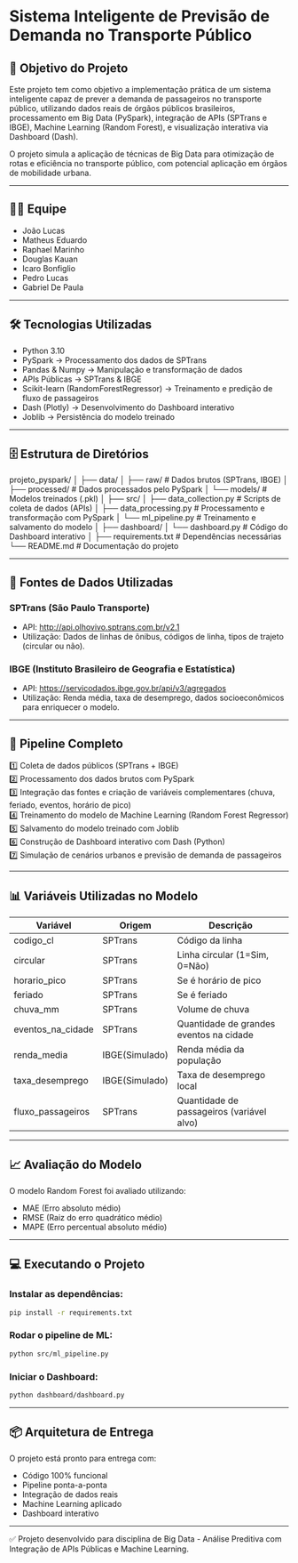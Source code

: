 
# Sistema Inteligente de Previsão de Demanda no Transporte Público

## 🎯 Objetivo do Projeto

Este projeto tem como objetivo a implementação prática de um sistema inteligente capaz de prever a demanda de passageiros no transporte público, utilizando dados reais de órgãos públicos brasileiros, processamento em Big Data (PySpark), integração de APIs (SPTrans e IBGE), Machine Learning (Random Forest), e visualização interativa via Dashboard (Dash).

O projeto simula a aplicação de técnicas de Big Data para otimização de rotas e eficiência no transporte público, com potencial aplicação em órgãos de mobilidade urbana.

---

## 👨‍💻 Equipe

- João Lucas
- Matheus Eduardo
- Raphael Marinho
- Douglas Kauan
- Icaro Bonfiglio
- Pedro Lucas
- Gabriel De Paula

---

## 🛠 Tecnologias Utilizadas

- Python 3.10
- PySpark → Processamento dos dados de SPTrans
- Pandas & Numpy → Manipulação e transformação de dados
- APIs Públicas → SPTrans & IBGE
- Scikit-learn (RandomForestRegressor) → Treinamento e predição de fluxo de passageiros
- Dash (Plotly) → Desenvolvimento do Dashboard interativo
- Joblib → Persistência do modelo treinado

---

## 🗄 Estrutura de Diretórios

projeto_pyspark/
│
├── data/
│   ├── raw/               # Dados brutos (SPTrans, IBGE)
│   ├── processed/         # Dados processados pelo PySpark
│   └── models/            # Modelos treinados (.pkl)
│
├── src/
│   ├── data_collection.py # Scripts de coleta de dados (APIs)
│   ├── data_processing.py # Processamento e transformação com PySpark
│   └── ml_pipeline.py     # Treinamento e salvamento do modelo
│
├── dashboard/
│   └── dashboard.py       # Código do Dashboard interativo
│
├── requirements.txt       # Dependências necessárias
└── README.md              # Documentação do projeto

---

## 🔗 Fontes de Dados Utilizadas

### SPTrans (São Paulo Transporte)
- API: http://api.olhovivo.sptrans.com.br/v2.1
- Utilização: Dados de linhas de ônibus, códigos de linha, tipos de trajeto (circular ou não).

### IBGE (Instituto Brasileiro de Geografia e Estatística)
- API: https://servicodados.ibge.gov.br/api/v3/agregados
- Utilização: Renda média, taxa de desemprego, dados socioeconômicos para enriquecer o modelo.

---

## 🔎 Pipeline Completo

1️⃣ Coleta de dados públicos (SPTrans + IBGE)  
2️⃣ Processamento dos dados brutos com PySpark  
3️⃣ Integração das fontes e criação de variáveis complementares (chuva, feriado, eventos, horário de pico)  
4️⃣ Treinamento do modelo de Machine Learning (Random Forest Regressor)  
5️⃣ Salvamento do modelo treinado com Joblib  
6️⃣ Construção de Dashboard interativo com Dash (Python)  
7️⃣ Simulação de cenários urbanos e previsão de demanda de passageiros

---

## 📊 Variáveis Utilizadas no Modelo

| Variável | Origem | Descrição |
| -------- | ------ | --------- |
| codigo_cl | SPTrans | Código da linha |
| circular | SPTrans | Linha circular (1=Sim, 0=Não) |
| horario_pico | SPTrans | Se é horário de pico |
| feriado | SPTrans | Se é feriado |
| chuva_mm | SPTrans | Volume de chuva |
| eventos_na_cidade | SPTrans | Quantidade de grandes eventos na cidade |
| renda_media | IBGE(Simulado) | Renda média da população |
| taxa_desemprego | IBGE(Simulado) | Taxa de desemprego local |
| fluxo_passageiros | SPTrans | Quantidade de passageiros (variável alvo) |

---

## 📈 Avaliação do Modelo

O modelo Random Forest foi avaliado utilizando:

- MAE (Erro absoluto médio)
- RMSE (Raiz do erro quadrático médio)
- MAPE (Erro percentual absoluto médio)

---

## 💻 Executando o Projeto

### Instalar as dependências:

```bash
pip install -r requirements.txt
```

### Rodar o pipeline de ML:

```bash
python src/ml_pipeline.py
```

### Iniciar o Dashboard:

```bash
python dashboard/dashboard.py
```

---

## 📦 Arquitetura de Entrega

O projeto está pronto para entrega com:

- Código 100% funcional
- Pipeline ponta-a-ponta
- Integração de dados reais
- Machine Learning aplicado
- Dashboard interativo

---

✅ Projeto desenvolvido para disciplina de Big Data - Análise Preditiva com Integração de APIs Públicas e Machine Learning.

